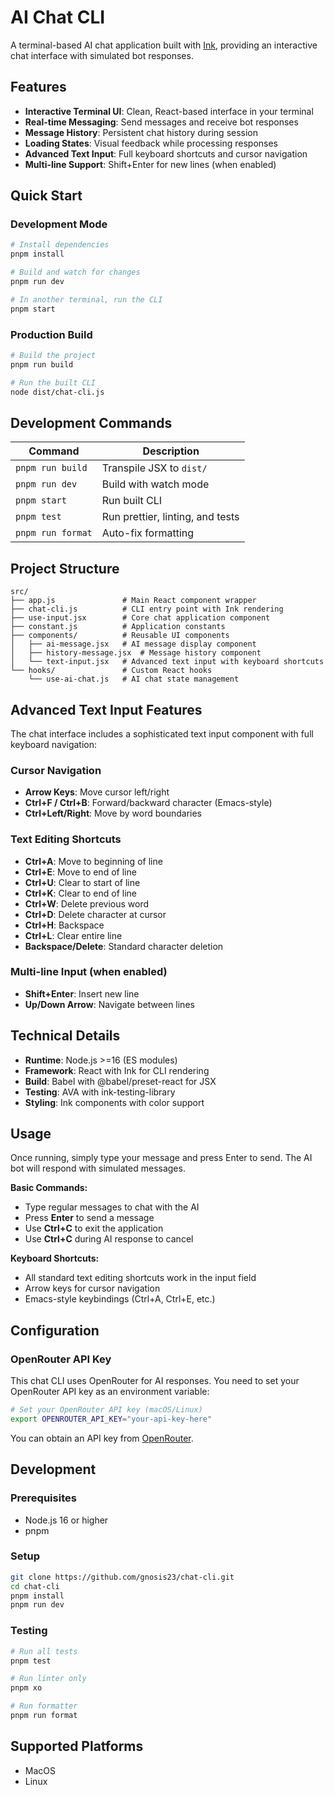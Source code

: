# AI Chat CLI

A terminal-based AI chat application built with [Ink](https://github.com/vadimdemedes/ink), providing an interactive chat interface with simulated bot responses.

## Features

- **Interactive Terminal UI**: Clean, React-based interface in your terminal
- **Real-time Messaging**: Send messages and receive bot responses
- **Message History**: Persistent chat history during session
- **Loading States**: Visual feedback while processing responses
- **Advanced Text Input**: Full keyboard shortcuts and cursor navigation
- **Multi-line Support**: Shift+Enter for new lines (when enabled)

## Quick Start

### Development Mode

```bash
# Install dependencies
pnpm install

# Build and watch for changes
pnpm run dev

# In another terminal, run the CLI
pnpm start
```

### Production Build

```bash
# Build the project
pnpm run build

# Run the built CLI
node dist/chat-cli.js
```

## Development Commands

| Command           | Description                      |
| ----------------- | -------------------------------- |
| `pnpm run build`  | Transpile JSX to `dist/`         |
| `pnpm run dev`    | Build with watch mode            |
| `pnpm start`      | Run built CLI                    |
| `pnpm test`       | Run prettier, linting, and tests |
| `pnpm run format` | Auto-fix formatting              |

## Project Structure

```
src/
├── app.js               # Main React component wrapper
├── chat-cli.js          # CLI entry point with Ink rendering
├── use-input.jsx        # Core chat application component
├── constant.js          # Application constants
├── components/          # Reusable UI components
│   ├── ai-message.jsx   # AI message display component
│   ├── history-message.jsx  # Message history component
│   └── text-input.jsx   # Advanced text input with keyboard shortcuts
└── hooks/               # Custom React hooks
    └── use-ai-chat.js   # AI chat state management
```

## Advanced Text Input Features

The chat interface includes a sophisticated text input component with full keyboard navigation:

### Cursor Navigation

- **Arrow Keys**: Move cursor left/right
- **Ctrl+F / Ctrl+B**: Forward/backward character (Emacs-style)
- **Ctrl+Left/Right**: Move by word boundaries

### Text Editing Shortcuts

- **Ctrl+A**: Move to beginning of line
- **Ctrl+E**: Move to end of line
- **Ctrl+U**: Clear to start of line
- **Ctrl+K**: Clear to end of line
- **Ctrl+W**: Delete previous word
- **Ctrl+D**: Delete character at cursor
- **Ctrl+H**: Backspace
- **Ctrl+L**: Clear entire line
- **Backspace/Delete**: Standard character deletion

### Multi-line Input (when enabled)

- **Shift+Enter**: Insert new line
- **Up/Down Arrow**: Navigate between lines

## Technical Details

- **Runtime**: Node.js >=16 (ES modules)
- **Framework**: React with Ink for CLI rendering
- **Build**: Babel with @babel/preset-react for JSX
- **Testing**: AVA with ink-testing-library
- **Styling**: Ink components with color support

## Usage

Once running, simply type your message and press Enter to send. The AI bot will respond with simulated messages.

**Basic Commands:**

- Type regular messages to chat with the AI
- Press **Enter** to send a message
- Use **Ctrl+C** to exit the application
- Use **Ctrl+C** during AI response to cancel

**Keyboard Shortcuts:**

- All standard text editing shortcuts work in the input field
- Arrow keys for cursor navigation
- Emacs-style keybindings (Ctrl+A, Ctrl+E, etc.)

## Configuration

### OpenRouter API Key

This chat CLI uses OpenRouter for AI responses. You need to set your OpenRouter API key as an environment variable:

```bash
# Set your OpenRouter API key (macOS/Linux)
export OPENROUTER_API_KEY="your-api-key-here"
```

You can obtain an API key from [OpenRouter](https://openrouter.ai/settings/keys).

## Development

### Prerequisites

- Node.js 16 or higher
- pnpm

### Setup

```bash
git clone https://github.com/gnosis23/chat-cli.git
cd chat-cli
pnpm install
pnpm run dev
```

### Testing

```bash
# Run all tests
pnpm test

# Run linter only
pnpm xo

# Run formatter
pnpm run format
```

## Supported Platforms

- MacOS
- Linux

